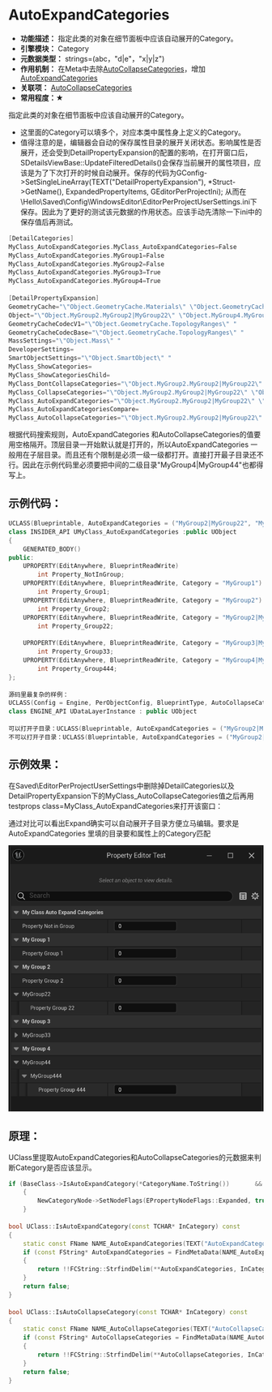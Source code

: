 # AutoExpandCategories

- **功能描述：**  指定此类的对象在细节面板中应该自动展开的Category。
- **引擎模块：** Category
- **元数据类型：** strings=(abc，"d|e"，"x|y|z")
- **作用机制：** 在Meta中去除[AutoCollapseCategories](#Meta_DetailsPanel_AutoCollapseCategories)，增加[AutoExpandCategories](#Meta_DetailsPanel_AutoExpandCategories)
- **关联项：** [AutoCollapseCategories](#Specifier_UCLASS_Category_AutoCollapseCategories)
- **常用程度：★**

指定此类的对象在细节面板中应该自动展开的Category。

- 这里面的Category可以填多个，对应本类中属性身上定义的Category。
- 值得注意的是，编辑器会自动的保存属性目录的展开关闭状态。影响属性是否展开，还会受到DetailPropertyExpansion的配置的影响，在打开窗口后，SDetailsViewBase::UpdateFilteredDetails()会保存当前展开的属性项目，应该是为了下次打开的时候自动展开。保存的代码为GConfig->SetSingleLineArray(TEXT("DetailPropertyExpansion"), *Struct->GetName(), ExpandedPropertyItems, GEditorPerProjectIni); 从而在\Hello\Saved\Config\WindowsEditor\EditorPerProjectUserSettings.ini下保存。因此为了更好的测试该元数据的作用状态。应该手动先清除一下ini中的保存值后再测试。

```cpp
[DetailCategories]
MyClass_AutoExpandCategories.MyClass_AutoExpandCategories=False
MyClass_AutoExpandCategories.MyGroup1=False
MyClass_AutoExpandCategories.MyGroup2=False
MyClass_AutoExpandCategories.MyGroup3=True
MyClass_AutoExpandCategories.MyGroup4=True

[DetailPropertyExpansion]
GeometryCache="\"Object.GeometryCache.Materials\" \"Object.GeometryCache.Tracks\" "
Object="\"Object.MyGroup2.MyGroup2|MyGroup22\" \"Object.MyGroup4.MyGroup4|MyGroup44\" \"Object.MyGroup4.MyGroup4|MyGroup44.MyGroup4|MyGroup44|MyGroup444\" "
GeometryCacheCodecV1="\"Object.GeometryCache.TopologyRanges\" "
GeometryCacheCodecBase="\"Object.GeometryCache.TopologyRanges\" "
MassSettings="\"Object.Mass\" "
DeveloperSettings=
SmartObjectSettings="\"Object.SmartObject\" "
MyClass_ShowCategories=
MyClass_ShowCategoriesChild=
MyClass_DontCollapseCategories="\"Object.MyGroup2.MyGroup2|MyGroup22\" \"Object.MyGroup3.MyGroup3|MyGroup33\" \"Object.MyGroup3.MyGroup3|MyGroup33.MyGroup3|MyGroup33|MyGroup333\" "
MyClass_CollapseCategories="\"Object.MyGroup2.MyGroup2|MyGroup22\" \"Object.MyGroup3.MyGroup3|MyGroup33\" \"Object.MyGroup3.MyGroup3|MyGroup33.MyGroup3|MyGroup33|MyGroup333\" "
MyClass_AutoExpandCategories="\"Object.MyGroup2.MyGroup2|MyGroup22\" \"Object.MyGroup4.MyGroup4|MyGroup44\" \"Object.MyGroup4.MyGroup4|MyGroup44.MyGroup4|MyGroup44|MyGroup444\" "
MyClass_AutoExpandCategoriesCompare=
MyClass_AutoCollapseCategories="\"Object.MyGroup2.MyGroup2|MyGroup22\" \"Object.MyGroup4.MyGroup4|MyGroup44\" \"Object.MyGroup4.MyGroup4|MyGroup44.MyGroup4|MyGroup44|MyGroup444\" "
```

根据代码搜索规则，AutoExpandCategories 和AutoCollapseCategories的值要用空格隔开。顶层目录一开始默认就是打开的，所以AutoExpandCategories 一般用在子层目录。而且还有个限制是必须一级一级都打开。直接打开最子目录还不行。因此在示例代码里必须要把中间的二级目录"MyGroup4|MyGroup44"也都得写上。

## 示例代码：

```cpp
UCLASS(Blueprintable, AutoExpandCategories = ("MyGroup2|MyGroup22", "MyGroup4|MyGroup44","MyGroup4|MyGroup44|MyGroup444"))
class INSIDER_API UMyClass_AutoExpandCategories :public UObject
{
	GENERATED_BODY()
public:
	UPROPERTY(EditAnywhere, BlueprintReadWrite)
		int Property_NotInGroup;
	UPROPERTY(EditAnywhere, BlueprintReadWrite, Category = "MyGroup1")
		int Property_Group1;
	UPROPERTY(EditAnywhere, BlueprintReadWrite, Category = "MyGroup2")
		int Property_Group2;
	UPROPERTY(EditAnywhere, BlueprintReadWrite, Category = "MyGroup2|MyGroup22")
		int Property_Group22;

	UPROPERTY(EditAnywhere, BlueprintReadWrite, Category = "MyGroup3|MyGroup33")
		int Property_Group33;
	UPROPERTY(EditAnywhere, BlueprintReadWrite, Category = "MyGroup4|MyGroup44|MyGroup444")
		int Property_Group444;
};

源码里最复杂的样例：
UCLASS(Config = Engine, PerObjectConfig, BlueprintType, AutoCollapseCategories = ("Data Layer|Advanced"), AutoExpandCategories = ("Data Layer|Editor", "Data Layer|Advanced|Runtime"))
class ENGINE_API UDataLayerInstance : public UObject

可以打开子目录：UCLASS(Blueprintable, AutoExpandCategories = ("MyGroup2|MyGroup22", "MyGroup4|MyGroup44","MyGroup4|MyGroup44|MyGroup444"))
不可以打开子目录：UCLASS(Blueprintable, AutoExpandCategories = ("MyGroup2|MyGroup22", "MyGroup4|MyGroup44|MyGroup444"))
```

## 示例效果：

在Saved\EditorPerProjectUserSettings中删除掉DetailCategories以及DetailPropertyExpansion下的MyClass_AutoCollapseCategories值之后再用testprops class=MyClass_AutoExpandCategories来打开该窗口：

通过对比可以看出Expand确实可以自动展开子目录方便立马编辑。要求是AutoExpandCategories 里填的目录要和属性上的Category匹配

![Untitled](Specifier_UCLASS_Category_AutoExpandCategories_Untitled.png)

## 原理：

UClass里提取AutoExpandCategories和AutoCollapseCategories的元数据来判断Category是否应该显示。

```cpp
if (BaseClass->IsAutoExpandCategory(*CategoryName.ToString())		&&	!BaseClass->IsAutoCollapseCategory(*CategoryName.ToString()))
	{
		NewCategoryNode->SetNodeFlags(EPropertyNodeFlags::Expanded, true);
	}

bool UClass::IsAutoExpandCategory(const TCHAR* InCategory) const
{
	static const FName NAME_AutoExpandCategories(TEXT("AutoExpandCategories"));
	if (const FString* AutoExpandCategories = FindMetaData(NAME_AutoExpandCategories))
	{
		return !!FCString::StrfindDelim(**AutoExpandCategories, InCategory, TEXT(" "));
	}
	return false;
}

bool UClass::IsAutoCollapseCategory(const TCHAR* InCategory) const
{
	static const FName NAME_AutoCollapseCategories(TEXT("AutoCollapseCategories"));
	if (const FString* AutoCollapseCategories = FindMetaData(NAME_AutoCollapseCategories))
	{
		return !!FCString::StrfindDelim(**AutoCollapseCategories, InCategory, TEXT(" "));
	}
	return false;
}

```